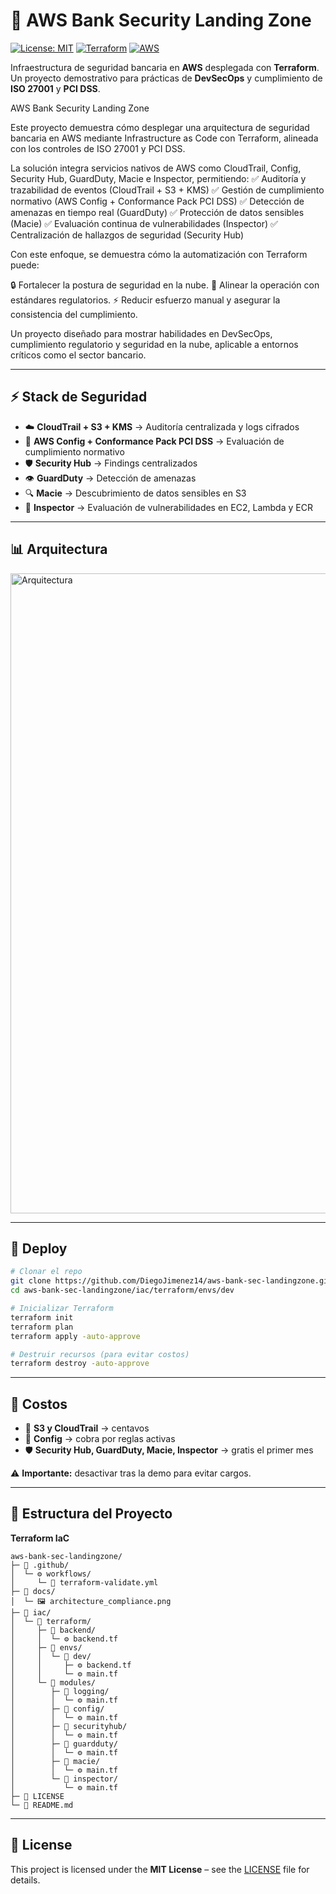 # 🏦 AWS Bank Security Landing Zone  

[![License: MIT](https://img.shields.io/badge/License-MIT-yellow.svg)](LICENSE)
[![Terraform](https://img.shields.io/badge/IaC-Terraform-blue.svg)](https://www.terraform.io/)
[![AWS](https://img.shields.io/badge/Cloud-AWS-orange.svg)](https://aws.amazon.com/)

Infraestructura de seguridad bancaria en **AWS** desplegada con **Terraform**.  
Un proyecto demostrativo para prácticas de **DevSecOps** y cumplimiento de **ISO 27001** y **PCI DSS**.  

AWS Bank Security Landing Zone

Este proyecto demuestra cómo desplegar una arquitectura de seguridad bancaria en AWS mediante Infrastructure as Code con Terraform, alineada con los controles de ISO 27001 y PCI DSS.

La solución integra servicios nativos de AWS como CloudTrail, Config, Security Hub, GuardDuty, Macie e Inspector, permitiendo:
✅ Auditoría y trazabilidad de eventos (CloudTrail + S3 + KMS)
✅ Gestión de cumplimiento normativo (AWS Config + Conformance Pack PCI DSS)
✅ Detección de amenazas en tiempo real (GuardDuty)
✅ Protección de datos sensibles (Macie)
✅ Evaluación continua de vulnerabilidades (Inspector)
✅ Centralización de hallazgos de seguridad (Security Hub)

Con este enfoque, se demuestra cómo la automatización con Terraform puede:

 🔒 Fortalecer la postura de seguridad en la nube.
📏 Alinear la operación con estándares regulatorios.
⚡ Reducir esfuerzo manual y asegurar la consistencia del cumplimiento.

Un proyecto diseñado para mostrar habilidades en DevSecOps, cumplimiento regulatorio y seguridad en la nube, aplicable a entornos críticos como el sector bancario. 



---



## ⚡ Stack de Seguridad  


- ☁️ **CloudTrail + S3 + KMS** → Auditoría centralizada y logs cifrados  
- 📏 **AWS Config + Conformance Pack PCI DSS** → Evaluación de cumplimiento normativo  
- 🛡 **Security Hub** → Findings centralizados  
- 👁 **GuardDuty** → Detección de amenazas  
- 🔍 **Macie** → Descubrimiento de datos sensibles en S3  
- 🧪 **Inspector** → Evaluación de vulnerabilidades en EC2, Lambda y ECR  



---



## 📊 Arquitectura  

<img width="1536" height="1024" alt="Arquitectura" src="https://github.com/user-attachments/assets/2c5141f1-0281-4f38-b12e-6671e63d2c85" />





---


## 🚀 Deploy  

```bash
# Clonar el repo
git clone https://github.com/DiegoJimenez14/aws-bank-sec-landingzone.git
cd aws-bank-sec-landingzone/iac/terraform/envs/dev

# Inicializar Terraform
terraform init
terraform plan
terraform apply -auto-approve

# Destruir recursos (para evitar costos)
terraform destroy -auto-approve

```


---

## 💸 Costos  

- 💾 **S3 y CloudTrail** → centavos  
- 📏 **Config** → cobra por reglas activas  
- 🛡 **Security Hub, GuardDuty, Macie, Inspector** → gratis el primer mes  

⚠️ **Importante:** desactivar tras la demo para evitar cargos.  

---
## 📂 Estructura del Proyecto  

**Terraform IaC**  

```
aws-bank-sec-landingzone/
├─ 📁 .github/
│  └─ ⚙️ workflows/
│     └─ 🔄 terraform-validate.yml
├─ 📁 docs/
│  └─ 🖼️ architecture_compliance.png
├─ 📁 iac/
│  └─ 📁 terraform/
│     ├─ 📁 backend/
│     │  └─ ⚙️ backend.tf
│     ├─ 📁 envs/
│     │  └─ 📁 dev/
│     │     ├─ ⚙️ backend.tf
│     │     └─ ⚙️ main.tf
│     └─ 📁 modules/
│        ├─ 📝 logging/
│        │  └─ ⚙️ main.tf
│        ├─ 📝 config/
│        │  └─ ⚙️ main.tf
│        ├─ 📝 securityhub/
│        │  └─ ⚙️ main.tf
│        ├─ 📝 guardduty/
│        │  └─ ⚙️ main.tf
│        ├─ 📝 macie/
│        │  └─ ⚙️ main.tf
│        └─ 📝 inspector/
│           └─ ⚙️ main.tf
├─ 📄 LICENSE
└─ 📄 README.md

```

---

 
## 📄 License  

This project is licensed under the **MIT License** – see the [LICENSE](LICENSE) file for details.  




